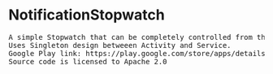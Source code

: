 NotificationStopwatch
=====================

<pre>
A simple Stopwatch that can be completely controlled from the notification bar, very lightweight and no permissions.
Uses Singleton design betweeen Activity and Service.
Google Play link: https://play.google.com/store/apps/details?id=com.kodarkooperativet.notificationstopwatch
Source code is licensed to Apache 2.0
</pre>